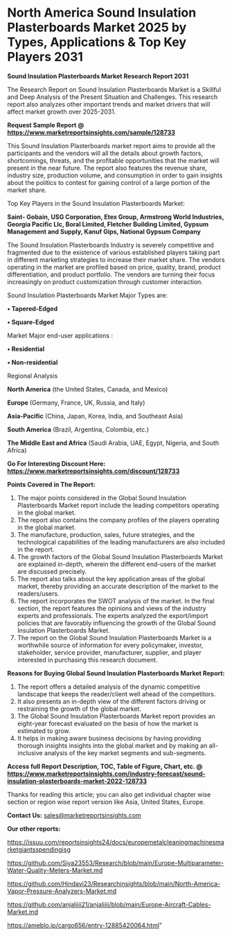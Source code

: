 # North America Sound Insulation Plasterboards Market 2025 by Types, Applications & Top Key Players 2031

<strong>Sound Insulation Plasterboards Market Research Report 2031</strong>

The Research Report on Sound Insulation Plasterboards Market is a Skillful and Deep Analysis of the Present Situation and Challenges. This research report also analyzes other important trends and market drivers that will affect market growth over 2025-2031.

<strong>Request Sample Report @ <a href=https://www.marketreportsinsights.com/sample/128733>https://www.marketreportsinsights.com/sample/128733</a></strong>

This Sound Insulation Plasterboards market report aims to provide all the participants and the vendors will all the details about growth factors, shortcomings, threats, and the profitable opportunities that the market will present in the near future. The report also features the revenue share, industry size, production volume, and consumption in order to gain insights about the politics to contest for gaining control of a large portion of the market share.

Top Key Players in the Sound Insulation Plasterboards Market:

<strong>Saint- Gobain, USG Corporation, Etex Group, Armstrong World Industries, Georgia Pacific Llc, Boral Limited, Fletcher Building Limited, Gypsum Management and Supply, Kanuf Gips, National Gypsum Company</strong>

The Sound Insulation Plasterboards Industry is severely competitive and fragmented due to the existence of various established players taking part in different marketing strategies to increase their market share. The vendors operating in the market are profiled based on price, quality, brand, product differentiation, and product portfolio. The vendors are turning their focus increasingly on product customization through customer interaction.

Sound Insulation Plasterboards Market Major Types are:

<strong>• Tapered-Edged

• Square-Edged</strong>

Market Major end-user applications :

<strong>• Residential

• Non-residential</strong>

Regional Analysis

</u><strong><b>North America</b></strong> (the United States, Canada, and Mexico)

<strong><b>Europe </b></strong>(Germany, France, UK, Russia, and Italy)

<strong><b>Asia-Pacific</b></strong> (China, Japan, Korea, India, and Southeast Asia)

<strong><b>South America</b></strong> (Brazil, Argentina, Colombia, etc.)

<strong><b>The Middle East and Africa</b></strong> (Saudi Arabia, UAE, Egypt, Nigeria, and South Africa)

<strong>Go For Interesting Discount Here: <a href=https://www.marketreportsinsights.com/discount/128733>https://www.marketreportsinsights.com/discount/128733</a></strong>

<strong>Points Covered in The Report:</strong>
<ol>
  <li>The major points considered in the Global Sound Insulation Plasterboards Market report include the leading competitors operating in the global market.</li>
  <li>The report also contains the company profiles of the players operating in the global market.</li>
  <li>The manufacture, production, sales, future strategies, and the technological capabilities of the leading manufacturers are also included in the report.</li>
  <li>The growth factors of the Global Sound Insulation Plasterboards Market are explained in-depth, wherein the different end-users of the market are discussed precisely.</li>
  <li>The report also talks about the key application areas of the global market, thereby providing an accurate description of the market to the readers/users.</li>
  <li>The report incorporates the SWOT analysis of the market. In the final section, the report features the opinions and views of the industry experts and professionals. The experts analyzed the export/import policies that are favorably influencing the growth of the Global Sound Insulation Plasterboards Market.</li>
  <li>The report on the Global Sound Insulation Plasterboards Market is a worthwhile source of information for every policymaker, investor, stakeholder, service provider, manufacturer, supplier, and player interested in purchasing this research document.</li>
</ol>
<strong>Reasons for Buying Global Sound Insulation Plasterboards Market Report:</strong>

<ol>
  <li>The report offers a detailed analysis of the dynamic competitive landscape that keeps the reader/client well ahead of the competitors.</li>
  <li>It also presents an in-depth view of the different factors driving or restraining the growth of the global market.</li>
  <li>The Global Sound Insulation Plasterboards Market report provides an eight-year forecast evaluated on the basis of how the market is estimated to grow.</li>
  <li>It helps in making aware business decisions by having providing thorough insights insights into the global market and by making an all-inclusive analysis of the key market segments and sub-segments.</li>
</ol>
<strong>Access full Report Description, TOC, Table of Figure, Chart, etc. @ <a href=https://www.marketreportsinsights.com/industry-forecast/sound-insulation-plasterboards-market-2022-128733>https://www.marketreportsinsights.com/industry-forecast/sound-insulation-plasterboards-market-2022-128733</a></strong>


Thanks for reading this article; you can also get individual chapter wise section or region wise report version like Asia, United States, Europe.

<strong>Contact Us:</strong>
sales@marketreportsinsights.com

<strong>Our other reports:</strong>

<a href=https://issuu.com/reportsinsights24/docs/europemetalcleaningmachinesmarketgiantsspendingisg>https://issuu.com/reportsinsights24/docs/europemetalcleaningmachinesmarketgiantsspendingisg</a>

<a href=https://github.com/Siya23553/Research/blob/main/Europe-Multiparameter-Water-Quality-Meters-Market.md>https://github.com/Siya23553/Research/blob/main/Europe-Multiparameter-Water-Quality-Meters-Market.md</a>

<a href=https://github.com/Hindavi23/Researchinsights/blob/main/North-America-Vapor-Pressure-Analyzers-Market.md>https://github.com/Hindavi23/Researchinsights/blob/main/North-America-Vapor-Pressure-Analyzers-Market.md</a>

<a href=https://github.com/anjaliiii21/anjaliiii/blob/main/Europe-Aircraft-Cables-Market.md>https://github.com/anjaliiii21/anjaliiii/blob/main/Europe-Aircraft-Cables-Market.md</a>

<a href=https://ameblo.jp/cargo656/entry-12885420064.html>https://ameblo.jp/cargo656/entry-12885420064.html</a>"
